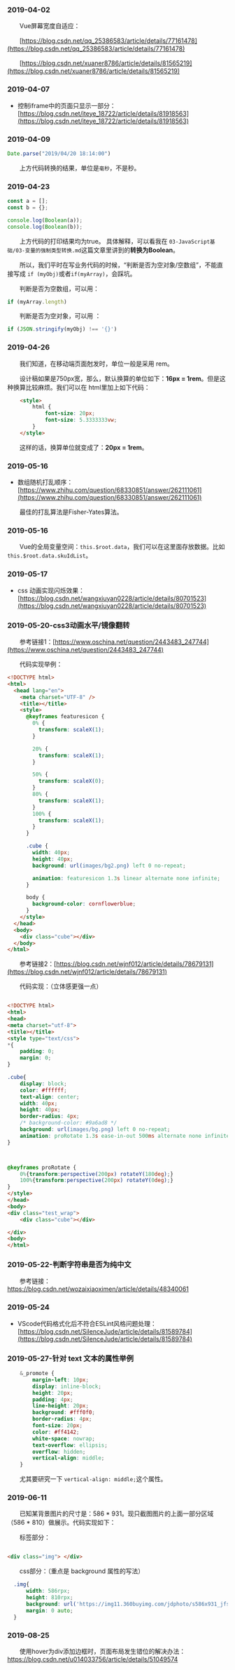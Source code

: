 ### 2019-04-02

　　Vue屏幕宽度自适应：

　　[https://blog.csdn.net/qq_25386583/article/details/77161478](https://blog.csdn.net/qq_25386583/article/details/77161478)

　　[https://blog.csdn.net/xuaner8786/article/details/81565219](https://blog.csdn.net/xuaner8786/article/details/81565219)

### 2019-04-07

- 控制iframe中的页面只显示一部分：[https://blog.csdn.net/iteye_18722/article/details/81918563](https://blog.csdn.net/iteye_18722/article/details/81918563)

### 2019-04-09

```javascript
Date.parse("2019/04/20 18:14:00")
```

　　上方代码转换的结果，单位是`毫秒`，不是秒。

### 2019-04-23

```javascript
const a = [];
const b = {};

console.log(Boolean(a));
console.log(Boolean(b));
```

　　上方代码的打印结果均为true。 具体解释，可以看我在 `03-JavaScript基础/03-变量的强制类型转换.md`这篇文章里讲到的**转换为Boolean**。

　　所以，我们平时在写业务代码的时候，“判断是否为空对象/空数组”，不能直接写成 `if (myObj)`或者`if(myArray)`，会踩坑。

　　判断是否为空数组，可以用：

```javascript
if (myArray.length)
```

　　判断是否为空对象，可以用 ：

```javascript
if (JSON.stringify(myObj) !== '{}')
```

### 2019-04-26

　　我们知道，在移动端页面尅发时，单位一般是采用 rem。

　　设计稿如果是750px宽，那么，默认换算的单位如下：**16px = 1rem**。但是这种换算比较麻烦。我们可以在 html里加上如下代码：

```html
    <style>
        html {
            font-size: 20px;
            font-size: 5.3333333vw;
        }
    </style>
```

　　这样的话，换算单位就变成了：**20px = 1rem**。

### 2019-05-16

- 数组随机打乱顺序：[https://www.zhihu.com/question/68330851/answer/262111061](https://www.zhihu.com/question/68330851/answer/262111061)

　　最佳的打乱算法是Fisher-Yates算法。

### 2019-05-16

　　Vue的全局变量空间：`this.$root.data`，我们可以在这里面存放数据。比如`this.$root.data.skuIdList`。

### 2019-05-17

- css 动画实现闪烁效果：[https://blog.csdn.net/wangxiuyan0228/article/details/80701523](https://blog.csdn.net/wangxiuyan0228/article/details/80701523)

### 2019-05-20-css3动画水平/镜像翻转

　　参考链接1：[https://www.oschina.net/question/2443483_247744](https://www.oschina.net/question/2443483_247744)

　　代码实现举例：

```html
<!DOCTYPE html>
<html>
  <head lang="en">
    <meta charset="UTF-8" />
    <title></title>
    <style>
      @keyframes featuresicon {
        0% {
          transform: scaleX(1);
        }

        20% {
          transform: scaleX(1);
        }

        50% {
          transform: scaleX(0);
        }
        80% {
          transform: scaleX(1);
        }
        100% {
          transform: scaleX(1);
        }
      }

      .cube {
        width: 40px;
        height: 40px;
        background: url(images/bg2.png) left 0 no-repeat;

        animation: featuresicon 1.3s linear alternate none infinite;
      }

      body {
        background-color: cornflowerblue;
      }
    </style>
  </head>
  <body>
    <div class="cube"></div>
  </body>
</html>

```

　　参考链接2：[https://blog.csdn.net/wjnf012/article/details/78679131](https://blog.csdn.net/wjnf012/article/details/78679131)

　　代码实现：（立体感更强一点）

```html

<!DOCTYPE html>
<html>
<head>
<meta charset="utf-8">
<title></title>
<style type="text/css">
*{
    padding: 0;
    margin: 0;
}

.cube{
    display: block;
    color: #ffffff;
    text-align: center;
    width: 40px;
    height: 40px;
    border-radius: 4px;
    /* background-color: #9a6ad8 */
    background: url(images/bg.png) left 0 no-repeat;
    animation: proRotate 1.3s ease-in-out 500ms alternate none infinite;
}



@keyframes proRotate {
    0%{transform:perspective(200px) rotateY(180deg);}
    100%{transform:perspective(200px) rotateY(0deg);}
}
</style>
</head>
<body>
<div class="test_wrap">
    <div class="cube"></div>

</div>
<body>
</html>

```

### 2019-05-22-判断字符串是否为纯中文

　　参考链接：https://blog.csdn.net/wozaixiaoximen/article/details/48340061

### 2019-05-24

- VScode代码格式化后不符合ESLint风格问题处理：[https://blog.csdn.net/SilenceJude/article/details/81589784](https://blog.csdn.net/SilenceJude/article/details/81589784)

### 2019-05-27-针对 text 文本的属性举例

```css
    &_promote {
        margin-left: 10px;
        display: inline-block;
        height: 20px;
        padding: 4px;
        line-height: 20px;
        background: #fff0f0;
        border-radius: 4px;
        font-size: 20px;
        color: #ff4142;
        white-space: nowrap;
        text-overflow: ellipsis;
        overflow: hidden;
        vertical-align: middle;
    }

```

　　尤其要研究一下 `vertical-align: middle;`这个属性。

### 2019-06-11

　　已知某背景图片的尺寸是：586 * 931。现只截图图片的上面一部分区域（586 * 810）做展示。代码实现如下：

　　标签部分：

```html

<div class="img"> </div>

```

　　css部分：（重点是 background 属性的写法）

```css
  .img{
      width: 586rpx;
      height: 810rpx;
      background: url('https://img11.360buyimg.com/jdphoto/s586x931_jfs/t1/27766/15/3237/102443/5c258955Ee307620e/21a744b0d2e065b3.png') 0 0/cover no-repeat;
      margin: 0 auto;
  }

```

### 2019-08-25

　　使用hover为div添加边框时，页面布局发生错位的解决办法：https://blog.csdn.net/u014033756/article/details/51049574
